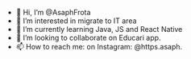 - 👋 Hi, I’m @AsaphFrota
- 👀 I’m interested in migrate to IT area
- 🌱 I’m currently learning Java, JS and React Native
- 💞️ I’m looking to collaborate on Educari app.
- 📫 How to reach me: on Instagram: @https.asaph.

<!---
AsaphFrota/AsaphFrota is a ✨ special ✨ repository because its `README.md` (this file) appears on your GitHub profile.
You can click the Preview link to take a look at your changes.
--->
